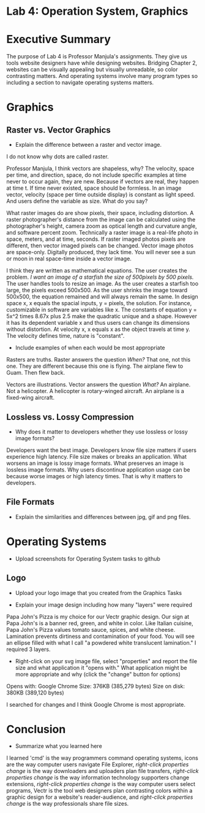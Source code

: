 # Lab 4: Operation System, Graphics

# Executive Summary

The purpose of Lab 4 is Professor Manjula's assignments. They give us tools website designers have while designing websites. Bridging Chapter 2, websites can be visually appealing but visually unreadable, so color contrasting matters. And operating systems involve many program types so including a section to navigate operating systems matters.

# Graphics

## Raster vs. Vector Graphics

* Explain the difference between a raster and vector image.  

I do not know why dots are called raster.

Professor Manjula, I think vectors are shapeless, why? The velocity, space per time, and direction, space, do not include specific examples at time never to occur again, they are new. Because if vectors are real, they happen at time t. If time never existed, space should be formless. In an image vector, velocity (space per time outside display) is constant as light speed. And users define the variable as size. What do you say?

What raster images do are show pixels, their space, including distortion. A raster photographer's distance from the image can be calculated using the photographer's height, camera zoom as optical length and curvature angle, and software percent zoom. Technically a raster image is a real-life photo in space, meters, and at time, seconds. If raster imaged photos pixels are different, then vector imaged pixels can be changed. Vector image photos are space-only. Digitally produced, they lack time. You will never see a sun or moon in real space-time inside a vector image. 

I think they are written as mathematical equations. The user creates the problem. *I want an image of a starfish the size of 500pixels by 500 pixels.* The user handles tools to resize an image. As the user creates a starfish too large, the pixels exceed 500x500. As the user shrinks the image toward 500x500, the equation remained and will always remain the same. In design space x, x equals the spacial inputs, y = pixels, the solution. For instance, customizable in software are variables like x. The constants of equation y = 5x^2 times 8.67x plus 2.5 make the quadratic unique and a shape. However it has its dependent variable x and thus users can change its dimensions without distortion. At velocity x, x equals x as the object travels at time y. The velocity defines time, nature is "constant".

* Include examples of when each would be most appropriate 

Rasters are truths. Raster answers the question *When?* That one, not this one. They are different because this one is flying. The airplane flew to Guam. Then flew back. 

Vectors are illustrations. Vector answers the question *What?* An airplane. Not a helicopter. A helicopter is rotary-winged aircraft. An airplane is a fixed-wing aircraft.

## Lossless vs. Lossy Compression

* Why does it matter to developers whether they use lossless or lossy image formats?  

Developers want the best image. Developers know file size matters if users experience high latency. File size makes or breaks an application. What worsens an image is lossy image formats. What preserves an image is lossless image formats. Why users discontinue application usage can be because worse images or high latency times. That is why it matters to developers.

## File Formats

* Explain the similarities and differences between jpg, gif and png files. 



# Operating Systems

* Upload screenshots for Operating System tasks to github

## Logo

* Upload your logo image that you created from the Graphics Tasks

* Explain your image design including how many "layers" were required

Papa John's Pizza is my choice for our Vectr graphic design. Our sign at Papa John's is a banner red, green, and white in color. Like Italian cuisine, Papa John's Pizza values tomato sauce, spices, and white cheese. Lamination prevents dirtiness and contamination of your food. You will see an ellipse filled with what I call "a powdered white translucent lamination." I required 3 layers. 

* Right-click on your svg image file, select "properties" and report the file size and what application it "opens with." What application might be more appropriate and why (click the "change" button for options)
 
Opens with: Google Chrome
Size: 376KB (385,279 bytes)
Size on disk: 380KB (389,120 bytes)
 
I searched for changes and I think Google Chrome is most appropriate.
 
# Conclusion

* Summarize what you learned here

I learned 'cmd' is the way programmers command operating systems, icons are the way computer users navigate File Explorer, *right-click properties change* is the way downloaders and uploaders plan file transfers, *right-click properties change* is the way information technology supporters change extensions, *right-click properties change* is the way computer users select programs, Vectr is the tool web designers plan contrasting colors within a graphic design for a website's reader-audience, and *right-click properties change* is the way professionals share file sizes.
